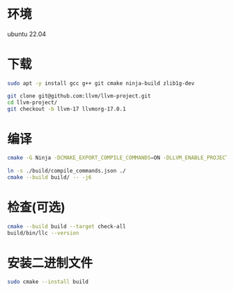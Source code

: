 # 环境
ubuntu 22.04

# 下载
```bash
sudo apt -y install gcc g++ git cmake ninja-build zlib1g-dev

git clone git@github.com:llvm/llvm-project.git
cd llvm-project/
git checkout -b llvm-17 llvmorg-17.0.1
```

# 编译
```bash
cmake -G Ninja -DCMAKE_EXPORT_COMPILE_COMMANDS=ON -DLLVM_ENABLE_PROJECTS="clang;lld" -DCMAKE_BUILD_TYPE=Release -S llvm -B ./build 
      
ln -s ./build/compile_commands.json ./
cmake --build build/ -- -j6
```

# 检查(可选)
```bash
cmake --build build --target check-all 
build/bin/llc --version
```

# 安装二进制文件
```bash
sudo cmake --install build
```
